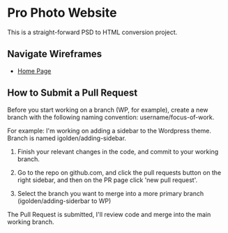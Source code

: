 Pro Photo Website
===


This is a straight-forward PSD to HTML conversion project.


Navigate Wireframes
---
  * <a href="http://indie-genius.denverwebco.com/">Home Page</a>


How to Submit a Pull Request
---

Before you start working on a branch (WP, for example), create a new branch with the following naming convention: username/focus-of-work.

For example: I'm working on adding a sidebar to the Wordpress theme. Branch is named igolden/adding-sidebar.

1. Finish your relevant changes in the code, and commit to your working branch.

2. Go to the repo on github.com, and click the pull requests button on the right sidebar, and then on the PR page click 'new pull request'.

3. Select the branch you want to merge into a more primary branch (igolden/adding-siderbar to WP)

The Pull Request is submitted, I'll review code and merge into the main working branch.


